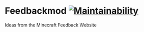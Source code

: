# Feedbackmod [![Maintainability](https://api.codeclimate.com/v1/badges/12b0ced549d856008648/maintainability)](https://codeclimate.com/github/Nick1st/Feedbackmod/maintainability)
Ideas from the Minecraft Feedback Website
